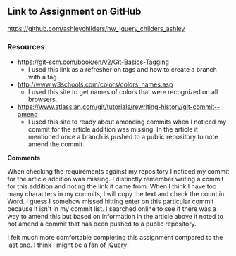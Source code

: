 ## Link to Assignment on GitHub
https://github.com/ashleychilders/hw_jquery_childers_ashley

### Resources
- https://git-scm.com/book/en/v2/Git-Basics-Tagging
    - I used this link as a refresher on tags and how to create a branch with a tag.
- http://www.w3schools.com/colors/colors_names.asp
    - I used this site to get names of colors that were recognized on all browsers.
- https://www.atlassian.com/git/tutorials/rewriting-history/git-commit--amend
    - I used this site to ready about amending commits when I noticed my commit for the article addition was missing. In the article it mentioned once a branch is pushed to a public repository to note amend the commit.

**Comments**

When checking the requirements against my repository I noticed my commit for the article addition was missing. I distinctly remember writing a commit for this addition and noting the link it came from. When I think I have too many characters in my commits, I will copy the text and check the count in Word. I guess I somehow missed hitting enter on this particular commit because it isn't in my commit list. I searched online to see if there was a way to amend this but based on information in the article above it noted to not amend a commit that has been pushed to a public repository. 

I felt much more comfortable completing this assignment compared to the last one. I think I might be a fan of jQuery!
